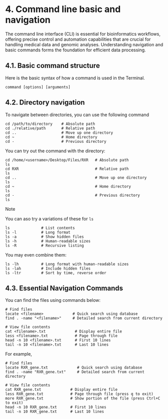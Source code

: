 # 4. Command line basic and navigation

The command line interface (CLI) is essential for bioinformatics workflows, offering precise control and automation capabilities that are crucial for handling medical data and genomic analyses. Understanding navigation and basic commands forms the foundation for efficient data processing.

## 4.1. Basic command structure 

Here is the basic syntax of how a command is used in the Terminal. 

```
command [options] [arguments]
```

## 4.2. Directory navigation 

To navigate between directories, you can use the following command

```
cd /path/to/directory    # Absolute path
cd ./relative/path       # Relative path
cd ..                    # Move up one directory
cd ~                     # Home directory
cd -                     # Previous directory
```

You can try out the command with the directory:

```
cd /home/<username>/Desktop/Files/RXR   # Absolute path
ls
cd RXR                                  # Relative path
ls
cd ..                                   # Move up one directory
ls
cd ~                                    # Home directory
ls
cd -                                    # Previous directory
ls
```

> [!NOTE]
> You can aso try a variations of these for `ls`
>
> ```
> ls              # List contents
> ls -l           # Long format
> ls -a           # Show hidden files
> ls -h           # Human-readable sizes
> ls -R           # Recursive listing
> ```
>
> You may even combine them:
>
> ```
> ls -lh          # Long format with human-readable sizes
> ls -lah         # Include hidden files
> ls -ltr         # Sort by time, reverse order
> ```

## 4.3. Essential Navigation Commands

You can find the files using commands below:

```
# Find files
locate <filename>             # Quick search using database
find . -name "<filename>"     # Detailed search from current directory

# View file contents
cat <filename>.txt             # Display entire file
less <filename>.txt            # Page through file
head -n 10 <filename>.txt      # First 10 lines
tail -n 10 <filename>.txt      # Last 10 lines
```

For example, 

```
# Find files
locate RXR_gene.txt             # Quick search using database
find . -name "RXR_gene.txt"     # Detailed search from current directory

# View file contents
cat RXR_gene.txt             # Display entire file
less RXR_gene.txt            # Page through file (press q to exit)
more RXR_gene.txt            # Show portion of the file (press Ctrl+C to exit)
head -n 10 RXR_gene.txt      # First 10 lines
tail -n 10 RXR_gene.txt      # Last 10 lines
```
